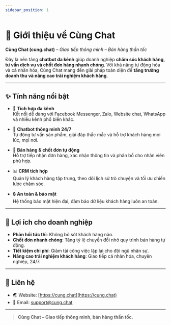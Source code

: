 ```yaml
---
sidebar_position: 1
---
```


# 🤖 Giới thiệu về Cùng Chat

**Cùng Chat (cung.chat)** – *Giao tiếp thông minh – Bán hàng thần tốc*

Đây là nền tảng **chatbot đa kênh** giúp doanh nghiệp **chăm sóc khách hàng, tư vấn dịch vụ và chốt đơn hàng nhanh chóng**. Với khả năng tự động hóa và cá nhân hóa, Cùng Chat mang đến giải pháp toàn diện để **tăng trưởng doanh thu và nâng cao trải nghiệm khách hàng**.

---

## ✨ Tính năng nổi bật

- 💬 **Tích hợp đa kênh**  
  Kết nối dễ dàng với Facebook Messenger, Zalo, Website chat, WhatsApp và nhiều kênh phổ biến khác.

- 🤖 **Chatbot thông minh 24/7**  
  Tự động tư vấn sản phẩm, giải đáp thắc mắc và hỗ trợ khách hàng mọi lúc, mọi nơi.

- 🛒 **Bán hàng & chốt đơn tự động**  
  Hỗ trợ tiếp nhận đơn hàng, xác nhận thông tin và phân bổ cho nhân viên phù hợp.

- 📊 **CRM tích hợp**  
  Quản lý khách hàng tập trung, theo dõi lịch sử trò chuyện và tối ưu chiến lược chăm sóc.

- 🔒 **An toàn & bảo mật**  
  Hệ thống bảo mật hiện đại, đảm bảo dữ liệu khách hàng luôn an toàn.

---

## 🚀 Lợi ích cho doanh nghiệp

- **Phản hồi tức thì**: Không bỏ sót khách hàng nào.
- **Chốt đơn nhanh chóng**: Tăng tỷ lệ chuyển đổi nhờ quy trình bán hàng tự động.
- **Tiết kiệm chi phí**: Giảm tải công việc lặp lại cho đội ngũ nhân sự.
- **Nâng cao trải nghiệm khách hàng**: Giao tiếp cá nhân hóa, chuyên nghiệp, 24/7.

---

## 📍 Liên hệ

- 🌏 Website: [https://cung.chat](https://cung.chat)
- 📧 Email: support@cung.chat

---

> **Cùng Chat – Giao tiếp thông minh, bán hàng thần tốc.**
